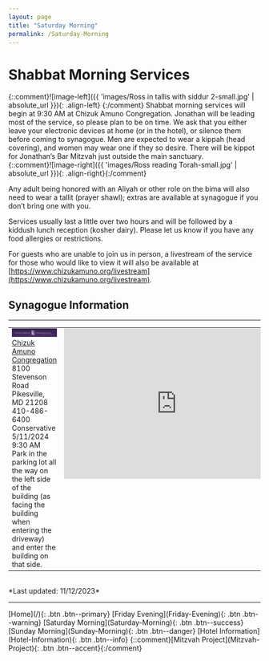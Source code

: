 ```yaml
---
layout: page
title: "Saturday Morning"
permalink: /Saturday-Morning
---
```


# Shabbat Morning Services

{::comment}![image-left]({{ 'images/Ross in tallis with siddur 2-small.jpg' | absolute_url }}){: .align-left} {:/comment}
Shabbat morning services will begin at 9:30 AM at Chizuk Amuno Congregation.  Jonathan will be leading most of the service, so please plan to be on time.  We ask that you either leave your electronic devices at home (or in the hotel), or silence them before coming to synagogue.  Men are expected to wear a kippah (head covering), and women may wear one if they so desire.  There will be kippot for Jonathan’s Bar Mitzvah just outside the main sanctuary.  
{::comment}![image-right]({{ 'images/Ross reading Torah-small.jpg' | absolute_url }}){: .align-right}{:/comment}

Any adult being honored with an Aliyah or other role on the bima will also need to wear a tallit (prayer shawl); extras are available at synagogue if you don’t bring one with you. 

Services usually last a little over two hours and will be followed by a kiddush lunch reception (kosher dairy).  Please let us know if you have any food allergies or restrictions.  

For guests who are unable to join us in person, a livestream of the service for those who would like to view it will also be available at [https://www.chizukamuno.org/livestream](https://www.chizukamuno.org/livestream). 

## Synagogue Information 
<hr />
<table>
<tr /><tr style="vertical-align: top" >
  <td style="vertical-align: top" >
    <img src="images/Chizuk Amuno Community.png" width="300"/><br />
    <a href="https://www.chizukamuno.org">Chizuk Amuno Congregation</a> <br />  8100 Stevenson Road <br />  Pikesville, MD 21208 <br />  410-486-6400<br /> Conservative<br /> 5/11/2024 9:30 AM<br />Park in the parking lot all the way on the left side of the building (as facing the building when entering the driveway) and enter the building on that side.</td>
  <td style="vertical-align: top" ><iframe src="https://www.google.com/maps/embed?pb=!1m18!1m12!1m3!1d3083.392777585419!2d-76.71648684855886!3d39.39261907939671!2m3!1f0!2f0!3f0!3m2!1i1024!2i768!4f13.1!3m3!1m2!1s0x89c810bcdadf6c39%3A0x2c0acef88d2b3d5b!2sChizuk%20Amuno%20Congregation!5e0!3m2!1sen!2sus!4v1631459504980!5m2!1sen!2sus" width="450" height="300" style="border:0;" allowfullscreen="" loading="lazy"></iframe></td>
</tr>
</table>

<br />
*Last updated: 11/12/2023*
<hr />
[Home](/){: .btn .btn--primary} 
[Friday Evening](Friday-Evening){: .btn .btn--warning} 
[Saturday Morning](Saturday-Morning){: .btn .btn--success}
[Sunday Morning](Sunday-Morning){: .btn .btn--danger} 
[Hotel Information](Hotel-Information){: .btn .btn--info}
{::comment}[Mitzvah Project](Mitzvah-Project){: .btn .btn--accent}{:/comment}
